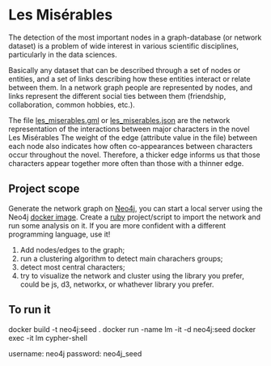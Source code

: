 # Les Misérables

The detection of the most important nodes in a graph-database (or network dataset) is a problem of wide interest in various scientific disciplines, particularly in the data sciences.

Basically any dataset that can be described through a set of nodes or entities, and a set of links describing how these entities interact or relate between them.
In a network graph people are represented by nodes, and links represent the different social ties between them (friendship, collaboration, common hobbies, etc.).

The file [les_miserables.gml](https://github.com/extendi/les-miserables/blob/main/data/les_miserables.gml) or [les_miserables.json](https://github.com/extendi/les-miserables/blob/main/data/les_miserables.json) are the network representation of the interactions between major characters in the novel Les Misérables The weight of the edge (attribute value in the file) between each node also indicates how often co-appearances between characters occur throughout the novel. Therefore, a thicker edge informs us that those characters appear together more often than those with a thinner edge. 

## Project scope

Generate the network graph on [Neo4j](https://neo4j.com/), you can start a local server using the Neo4j [docker image](https://neo4j.com/developer/docker-run-neo4j/).
Create a [ruby](https://www.ruby-lang.org/it/) project/script to import the network and run some analysis on it. If you are more confident with a different programming language, use it!

1. Add nodes/edges to the graph;
2. run a clustering algorithm to detect main charachers groups;
3. detect most central characters;
4. try to visualize the network and cluster using the library you prefer, could be js, d3, networkx, or whathever library you prefer.

## To run it

docker build -t neo4j:seed . 
docker run -name lm -it -d neo4j:seed
docker exec -it lm cypher-shell

username: neo4j
password: neo4j_seed
